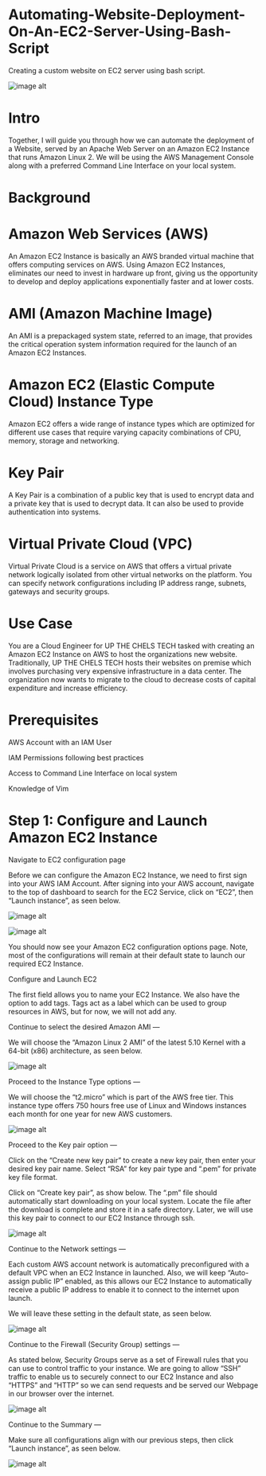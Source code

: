 # Automating-Website-Deployment-On-An-EC2-Server-Using-Bash-Script
Creating a custom website on EC2 server using bash script.

![image alt](https://github.com/Tatenda-Prince/Automating-Website-Deployment-On-An-EC2-Server-Using-Bash-Script/blob/1a6000875161c4895ae00b5747a8a06abff6ceec/Images/Screenshot%202024-12-23%20121404.png)

# Intro 

Together, I will guide you through how we can automate the deployment of a Website, served by an Apache Web Server on an Amazon EC2 Instance that runs Amazon Linux 2. We will be using the AWS Management Console along with a preferred Command Line Interface on your local system.

# Background

# Amazon Web Services (AWS)

An Amazon EC2 Instance is basically an AWS branded virtual machine that offers computing services on AWS. Using Amazon EC2 Instances, eliminates our need to invest in hardware up front, giving us the opportunity to develop and deploy applications exponentially faster and at lower costs.

# AMI (Amazon Machine Image)

An AMI is a prepackaged system state, referred to an image, that provides the critical operation system information required for the launch of an Amazon EC2 Instances.

# Amazon EC2 (Elastic Compute Cloud) Instance Type

Amazon EC2 offers a wide range of instance types which are optimized for different use cases that require varying capacity combinations of CPU, memory, storage and networking.

# Key Pair

A Key Pair is a combination of a public key that is used to encrypt data and a private key that is used to decrypt data. It can also be used to provide authentication into systems.

# Virtual Private Cloud (VPC)

Virtual Private Cloud is a service on AWS that offers a virtual private network logically isolated from other virtual networks on the platform. You can specify network configurations including IP address range, subnets, gateways and security groups.

# Use Case 

You are a Cloud Engineer for UP THE CHELS TECH tasked with creating an Amazon EC2 Instance on AWS to host the organizations new website. Traditionally, UP THE CHELS TECH hosts their websites on premise which involves purchasing very expensive infrastructure in a data center. The organization now wants to migrate to the cloud to decrease costs of capital expenditure and increase efficiency.

# Prerequisites

AWS Account with an IAM User

IAM Permissions following best practices

Access to Command Line Interface on local system

Knowledge of Vim

# Step 1: Configure and Launch Amazon EC2 Instance

Navigate to EC2 configuration page

Before we can configure the Amazon EC2 Instance, we need to first sign into your AWS IAM Account. After signing into your AWS account, navigate to the top of dashboard to search for the EC2 Service, click on “EC2”, then “Launch instance”, as seen below.

![image alt](https://github.com/Tatenda-Prince/Automating-Website-Deployment-On-An-EC2-Server-Using-Bash-Script/blob/a35323baf56102c1eda7471c458d66568461d9b4/Images/Screenshot%202024-12-23%20110527.png)


![image alt](https://github.com/Tatenda-Prince/Automating-Website-Deployment-On-An-EC2-Server-Using-Bash-Script/blob/c2abe1c466450931f0870d7892b468b4413c09bc/Images/Screenshot%202024-12-23%20110601.png)

You should now see your Amazon EC2 configuration options page. Note, most of the configurations will remain at their default state to launch our required EC2 Instance.

Configure and Launch EC2

The first field allows you to name your EC2 Instance. We also have the option to add tags. Tags act as a label which can be used to group resources in AWS, but for now, we will not add any.

Continue to select the desired Amazon AMI —

We will choose the “Amazon Linux 2 AMI” of the latest 5.10 Kernel with a 64-bit (x86) architecture, as seen below.

![image alt](https://github.com/Tatenda-Prince/Automating-Website-Deployment-On-An-EC2-Server-Using-Bash-Script/blob/3daba989e62dddffc6a636aa3917556ad8ba99e8/Images/Screenshot%202024-12-23%20110706.png)

Proceed to the Instance Type options —

We will choose the “t2.micro” which is part of the AWS free tier. This instance type offers 750 hours free use of Linux and Windows instances each month for one year for new AWS customers.

![image alt](https://github.com/Tatenda-Prince/Automating-Website-Deployment-On-An-EC2-Server-Using-Bash-Script/blob/9c2145b50565055bcc109215d4775f39356b3028/Images/Screenshot%202024-12-23%20110727.png)

Proceed to the Key pair option —

Click on the “Create new key pair” to create a new key pair, then enter your desired key pair name. Select “RSA” for key pair type and “.pem” for private key file format.

Click on “Create key pair”, as show below. The “.pm” file should automatically start downloading on your local system. Locate the file after the download is complete and store it in a safe directory. Later, we will use this key pair to connect to our EC2 Instance through ssh.

![image alt](https://github.com/Tatenda-Prince/Automating-Website-Deployment-On-An-EC2-Server-Using-Bash-Script/blob/5ff8c540b20a16518969953fe97ec39235c52c3d/Images/Screenshot%202024-12-23%20110925.png)

Continue to the Network settings —

Each custom AWS account network is automatically preconfigured with a default VPC when an EC2 Instance in launched. Also, we will keep “Auto-assign public IP” enabled, as this allows our EC2 Instance to automatically receive a public IP address to enable it to connect to the internet upon launch.

We will leave these setting in the default state, as seen below.

![image alt]()

Continue to the Firewall (Security Group) settings —

As stated below, Security Groups serve as a set of Firewall rules that you can use to control traffic to your instance. We are going to allow “SSH” traffic to enable us to securely connect to our EC2 Instance and also “HTTPS” and “HTTP” so we can send requests and be served our Webpage in our browser over the internet.

![image alt]()

Continue to the Summary —

Make sure all configurations align with our previous steps, then click “Launch instance”, as seen below.

![image alt]()




